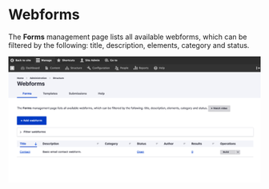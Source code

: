 # Webforms

The **Forms** management page lists all available webforms, which can be filtered by the following: title, description, elements, category and status.

![](<../../../.gitbook/assets/Webforms-test-varbase-property-1 (1).png>)
